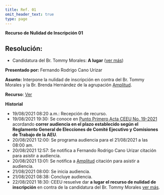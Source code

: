 ```yaml
---
title: Ref. 01
omit_header_text: true
type: page
---
```


**Recurso de Nulidad de Inscripción 01**

## Resolución:

* Candidatura del Br. Tommy Morales: **A lugar** ([ver más](https://drive.google.com/file/d/1ESN3fPRendPJBFyovuDFfqjcgquIbo8A/view?usp=sharin))

**Presentado por:** Fernando Rodrigo Cano Urizar

**Asunto:** Interpone la nulidad de inscripción en contra del Br. Tommy Morales y la Br. Brenda Hernández de la agrupación [Amplitud](/agrupaciones/amplitud).

**Recurso**: [Ver](https://drive.google.com/drive/folders/15pyhwTGMas-3byerdxEcaIRdDz-RxXW0?usp=sharing)

**Historial**

* 19/08/2021 08:20 a.m.: Recepción de recurso.
* 19/08/2021 19:30: Se conoce en [Punto Primero Acta CEEU No. 19-2021](/actas/19/) acordando **correr audiencia en el plazo establecido según el Reglamento General de Elecciones de Comité Ejecutivo y Comisiones de Trabajo de la AEU**.
* 20/08/2021 12:00: Se programa audiencia para el 21/08/2021 a las 08:00 am.
* 20/08/2021 12:57: Se notifica a Fernando Rodrigo Cano Urizar citación para asistir a audiencia.
* 20/08/2021 13:01: Se notifica a [Amplitud](/agrupaciones/amplitud) citación para asistir a audiencia.
* 21/08/2021 08:00: Se inicia audiencia.
* 21/08/2021 08:38: Concluye audiencia.
* 22/08/2021 18:30: CEEU resuelve dar **a lugar el recurso de nulidad de inscripción** en contra de la candidatura del Br. Tommy Morales [ver más](https://drive.google.com/file/d/1ESN3fPRendPJBFyovuDFfqjcgquIbo8A/view?usp=sharing).